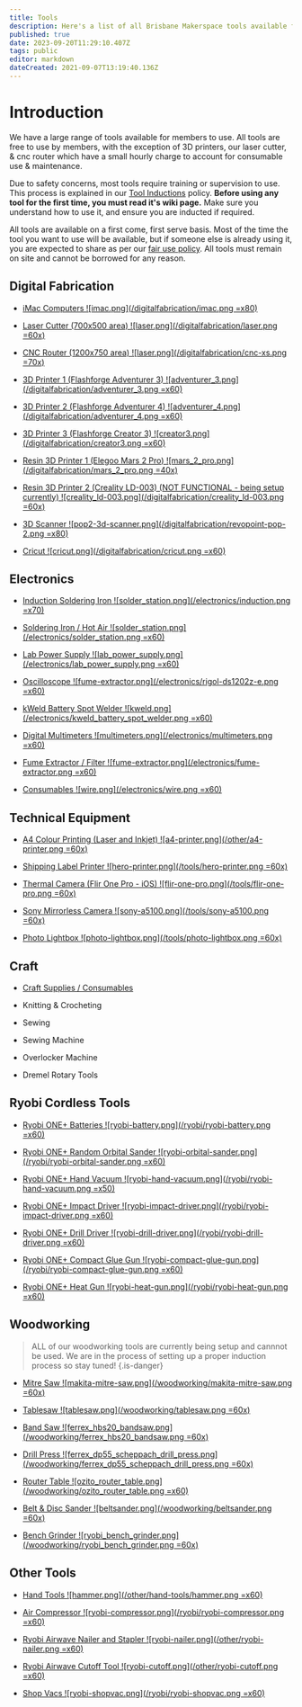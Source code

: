 ```yaml
---
title: Tools
description: Here's a list of all Brisbane Makerspace tools available for use by members.
published: true
date: 2023-09-20T11:29:10.407Z
tags: public
editor: markdown
dateCreated: 2021-09-07T13:19:40.136Z
---
```


# Introduction
We have a large range of tools available for members to use. All tools are free to use by members, with the exception of 3D printers, our laser cutter, & cnc router which have a small hourly charge to account for consumable use & maintenance.

Due to safety concerns, most tools require training or supervision to use. This process is explained in our [Tool Inductions](/policies/inductions) policy. **Before using any tool for the first time, you must read it's wiki page.** Make sure you understand how to use it, and ensure you are inducted if required.

All tools are available on a first come, first serve basis. Most of the time the tool you want to use will be available, but if someone else is already using it, you are expected to share as per our [fair use policy](https://wiki.brisbanemaker.space/policies/fair-use#tool-sharing). All tools must remain on site and cannot be borrowed for any reason.

## Digital Fabrication
- [iMac Computers
		![imac.png](/digitalfabrication/imac.png =x80)
	](/tools/digifab/imacs)
  
- [Laser Cutter (700x500 area)
		![laser.png](/digitalfabrication/laser.png =60x)
	](/tools/digifab/lasercutter)

- [CNC Router (1200x750 area)
		![laser.png](/digitalfabrication/cnc-xs.png =70x)
	](/tools/digifab/cncrouter)

- [3D Printer 1 (Flashforge Adventurer 3)
		![adventurer_3.png](/digitalfabrication/adventurer_3.png =x60)
  ](/tools/digifab/adventurer3)

- [3D Printer 2 (Flashforge Adventurer 4)
		![adventurer_4.png](/digitalfabrication/adventurer_4.png =x60)
  ](/tools/digifab/adventurer4)

- [3D Printer 3 (Flashforge Creator 3)
		![creator3.png](/digitalfabrication/creator3.png =x60)
  ](/tools/digifab/creator3)
  
- [Resin 3D Printer 1 (Elegoo Mars 2 Pro)
  	![mars_2_pro.png](/digitalfabrication/mars_2_pro.png =40x)
  ](/tools/digifab/elegoomars2pro)
    
- [Resin 3D Printer 2 (Creality LD-003) (NOT FUNCTIONAL - being setup currently)
  	![creality_ld-003.png](/digitalfabrication/creality_ld-003.png =60x)
  ](/tools/digifab/crealityld003)
  
- [3D Scanner
		![pop2-3d-scanner.png](/digitalfabrication/revopoint-pop-2.png =x80)
  ](/tools/digifab/revopointpop2)

- [Cricut
		![cricut.png](/digitalfabrication/cricut.png =x60)
	](/tools/digifab/cricut)

## Electronics
- [Induction Soldering Iron
		![solder_station.png](/electronics/induction.png =x70)
	](/tools/electronics/induction-soldering-iron)

- [Soldering Iron / Hot Air
		![solder_station.png](/electronics/solder_station.png =x60)
	](/tools/electronics/soldering)

- [Lab Power Supply
			![lab_power_supply.png](/electronics/lab_power_supply.png =x60)
  ](/tools/electronics/lab-supply)

- [Oscilloscope
		![fume-extractor.png](/electronics/rigol-ds1202z-e.png =x60)
	](/tools/electronics/oscilloscope)
  
- [kWeld Battery Spot Welder
		![kweld.png](/electronics/kweld_battery_spot_welder.png =x60)
	](/tools/electronics/kweld)
  
- [Digital Multimeters
		![multimeters.png](/electronics/multimeters.png =x60)
	](/tools/electronics/multimeters)

- [Fume Extractor / Filter
		![fume-extractor.png](/electronics/fume-extractor.png =x60)
	](/tools/electronics/fume-extractor)

- [Consumables
		![wire.png](/electronics/wire.png =x60)
	](/tools/electronics/consumables)
  
## Technical Equipment
- [A4 Colour Printing (Laser and Inkjet)
		![a4-printer.png](/other/a4-printer.png =60x)
	](/tools/other/printing)

- [Shipping Label Printer
		![hero-printer.png](/tools/hero-printer.png =60x)
	](/tools/other/label-printer)

- [Thermal Camera (Flir One Pro - iOS)
		![flir-one-pro.png](/tools/flir-one-pro.png =60x)
	](/tools/other/flir-one-pro)

- [Sony Mirrorless Camera
		![sony-a5100.png](/tools/sony-a5100.png =60x)
	](/tools/other/sony-mirrorless)

- [Photo Lightbox
		![photo-lightbox.png](/tools/photo-lightbox.png =60x)
  ](/tools/other/lightbox)

## Craft
- [Craft Supplies / Consumables](https://wiki.brisbanemakerspace.co/en/craft-supply-boxes)

- Knitting & Crocheting

- Sewing

- Sewing Machine

- Overlocker Machine

- Dremel Rotary Tools

## Ryobi Cordless Tools
- [Ryobi ONE+ Batteries
		![ryobi-battery.png](/ryobi/ryobi-battery.png =x60)
  ](/tools/ryobi)

- [Ryobi ONE+ Random Orbital Sander
		![ryobi-orbital-sander.png](/ryobi/ryobi-orbital-sander.png =x60)
  ](/tools/ryobi)

- [Ryobi ONE+ Hand Vacuum
		![ryobi-hand-vacuum.png](/ryobi/ryobi-hand-vacuum.png =x50)
  ](/tools/ryobi)

- [Ryobi ONE+ Impact Driver
		![ryobi-impact-driver.png](/ryobi/ryobi-impact-driver.png =x60)
  ](/tools/ryobi)

- [Ryobi ONE+ Drill Driver
		![ryobi-drill-driver.png](/ryobi/ryobi-drill-driver.png =x60)
  ](/tools/ryobi)

- [Ryobi ONE+ Compact Glue Gun
		![ryobi-compact-glue-gun.png](/ryobi/ryobi-compact-glue-gun.png =x60)
  ](/tools/ryobi)

- [Ryobi ONE+ Heat Gun
		![ryobi-heat-gun.png](/ryobi/ryobi-heat-gun.png =x60)
  ](/tools/ryobi)
 

## Woodworking
> ALL of our woodworking tools are currently being setup and cannnot be used.
We are in the process of setting up a proper induction process so stay tuned!
> {.is-danger}


- [Mitre Saw
		![makita-mitre-saw.png](/woodworking/makita-mitre-saw.png =60x)
	](/tools/woodworking/makita-mitre-saw)
  
- [Tablesaw
		![tablesaw.png](/woodworking/tablesaw.png =60x)
	](/tools/woodworking/tablesaw)
  
- [Band Saw
		![ferrex_hbs20_bandsaw.png](/woodworking/ferrex_hbs20_bandsaw.png =60x)
	](/tools/woodworking/bandsaw)
  
- [Drill Press
		![ferrex_dp55_scheppach_drill_press.png](/woodworking/ferrex_dp55_scheppach_drill_press.png =60x)
	](/tools/woodworking/drillpress)
  
- [Router Table
		![ozito_router_table.png](/woodworking/ozito_router_table.png =x60)
	](/tools/woodworking/routertable)
  
- [Belt & Disc Sander
		![beltsander.png](/woodworking/beltsander.png =60x)
	](/tools/woodworking/beltsander)
  
- [Bench Grinder
		![ryobi_bench_grinder.png](/woodworking/ryobi_bench_grinder.png =60x)
	](/tools/woodworking/benchgrinder)

## Other Tools
- [Hand Tools
		![hammer.png](/other/hand-tools/hammer.png =x60)
  ](/tools/other/hand-tools)
  
- [Air Compressor
		![ryobi-compressor.png](/ryobi/ryobi-compressor.png =x60)
  ](/tools/other/compressor)
  
- [Ryobi Airwave Nailer and Stapler
		![ryobi-nailer.png](/other/ryobi-nailer.png =x60)
  ](/tools/other/nailer)

- [Ryobi Airwave Cutoff Tool
		![ryobi-cutoff.png](/other/ryobi-cutoff.png =x60)
  ](/tools/other/cutoff)

- [Shop Vacs
		![ryobi-shopvac.png](/ryobi/ryobi-shopvac.png =x60)
  ](/tools/other/shopvac)